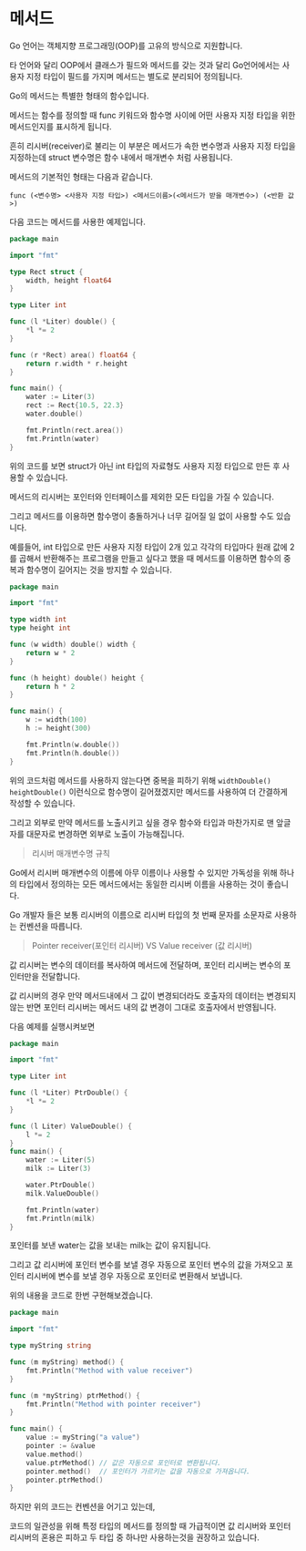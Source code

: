 # 메서드

Go 언어는 객체지향 프로그래밍(OOP)를 고유의 방식으로 지원합니다.

타 언어와 달리 OOP에서 클래스가 필드와 메서드를 갖는 것과 달리 Go언어에서는 사용자 지정 타입이 필드를 가지며 메서드는 별도로 분리되어 정의됩니다.

Go의 메서드는 특별한 형태의 함수입니다.

메서드는 함수를 정의할 때 func 키워드와 함수명 사이에 어떤 사용자 지정 타입을 위한 메서드인지를 표시하게 됩니다.

흔히 리시버(receiver)로 불리는 이 부분은 메서드가 속한  변수명과 사용자 지정 타입을 지정하는데 struct 변수명은 함수 내에서 매개변수 처럼 사용됩니다.

메서드의 기본적인 형태는 다음과 같습니다.

`func (<변수명> <사용자 지정 타입>) <메서드이름>(<메서드가 받을 매개변수>) (<반환 값>)`

다음 코드는 메서드를 사용한 예제입니다.

```go
package main

import "fmt"

type Rect struct {
	width, height float64
}

type Liter int

func (l *Liter) double() {
	*l *= 2
}

func (r *Rect) area() float64 {
	return r.width * r.height
}

func main() {
	water := Liter(3)
	rect := Rect{10.5, 22.3}
	water.double()

	fmt.Println(rect.area())
	fmt.Println(water)
}
```

위의 코드를 보면 struct가 아닌 int 타입의 자료형도 사용자 지정 타입으로 만든 후 사용할 수 있습니다.

메서드의 리시버는 포인터와 인터페이스를 제외한 모든 타입을 가질 수 있습니다.

그리고 메서드를 이용하면 함수명이 충돌하거나 너무 길어질 일 없이 사용할 수도 있습니다.

예를들어, int 타입으로 만든 사용자 지정 타입이 2개 있고 각각의 타입마다 원래 값에 2를 곱해서 반환해주는 프로그램을 만들고 싶다고 했을 때 메서드를 이용하면 함수의 중복과 함수명이 길어지는 것을 방지할 수 있습니다.

```go
package main

import "fmt"

type width int
type height int

func (w width) double() width {
	return w * 2
}

func (h height) double() height {
	return h * 2
}

func main() {
	w := width(100)
	h := height(300)

	fmt.Println(w.double())
	fmt.Println(h.double())
}
```

위의 코드처럼 메서드를 사용하지 않는다면 중복을 피하기 위해 `widthDouble()` `heightDouble()` 이런식으로 함수명이 길어졌겠지만 메서드를 사용하여 더 간결하게 작성할 수 있습니다.

그리고 외부로 만약 메서드를 노출시키고 싶을 경우 함수와 타입과 마찬가지로 맨 앞글자를 대문자로 변경하면 외부로 노출이 가능해집니다.

> 리시버 매개변수명 규칙

Go에서 리시버 매개변수의 이름에 아무 이름이나 사용할 수 있지만 가독성을 위해 하나의 타입에서 정의하는 모든 메서드에서는 동일한 리시버 이름을 사용하는 것이 좋습니다.

Go 개발자 들은 보통 리시버의 이름으로 리시버 타입의 첫 번째 문자를 소문자로 사용하는 컨벤션을 따릅니다.

> Pointer receiver(포인터 리시버) VS Value receiver (값 리시버)

값 리시버는 변수의 데이터를 복사하여 메서드에 전달하며, 포인터 리시버는 변수의 포인터만을 전달합니다.

값 리시버의 경우 만약 메서드내에서 그 값이 변경되더라도 호출자의 데이터는 변경되지 않는 반면 포인터 리시버는 메서드 내의 값 변경이 그대로 호출자에서 반영됩니다.

다음 예제를 실행시켜보면

```go
package main

import "fmt"

type Liter int

func (l *Liter) PtrDouble() {
	*l *= 2
}

func (l Liter) ValueDouble() {
	l *= 2
}
func main() {
	water := Liter(5)
	milk := Liter(3)

	water.PtrDouble()
	milk.ValueDouble()

	fmt.Println(water)
	fmt.Println(milk)
}
```

포인터를 보낸 water는 값을 보내는 milk는 값이 유지됩니다.

그리고 값 리시버에 포인터 변수를 보낼 경우 자동으로 포인터 변수의 값을 가져오고 포인터 리시버에 변수를 보낼 경우 자동으로 포인터로 변환해서 보냅니다.

위의 내용을 코드로 한번 구현해보겠습니다.

```go
package main

import "fmt"

type myString string

func (m myString) method() {
	fmt.Println("Method with value receiver")
}

func (m *myString) ptrMethod() {
	fmt.Println("Method with pointer receiver")
}

func main() {
	value := myString("a value")
	pointer := &value
	value.method()
	value.ptrMethod() // 값은 자동으로 포인터로 변환됩니다.
	pointer.method()  // 포인터가 가르키는 값을 자동으로 가져옵니다.
	pointer.ptrMethod()
}
```

하지만 위의 코드는 컨벤션을 어기고 있는데,

코드의 일관성을 위해 특정 타입의 메서드를 정의할 때 가급적이면 값 리시버와 포인터 리시버의 혼용은 피하고 두 타입 중 하나만 사용하는것을 권장하고 있습니다.